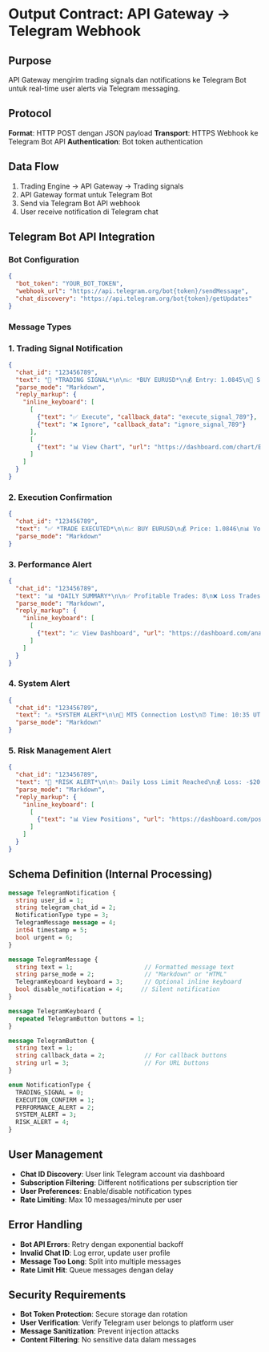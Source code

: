 # Output Contract: API Gateway → Telegram Webhook

## Purpose
API Gateway mengirim trading signals dan notifications ke Telegram Bot untuk real-time user alerts via Telegram messaging.

## Protocol
**Format**: HTTP POST dengan JSON payload
**Transport**: HTTPS Webhook ke Telegram Bot API
**Authentication**: Bot token authentication

## Data Flow
1. Trading Engine → API Gateway → Trading signals
2. API Gateway format untuk Telegram Bot
3. Send via Telegram Bot API webhook
4. User receive notification di Telegram chat

## Telegram Bot API Integration

### **Bot Configuration**
```json
{
  "bot_token": "YOUR_BOT_TOKEN",
  "webhook_url": "https://api.telegram.org/bot{token}/sendMessage",
  "chat_discovery": "https://api.telegram.org/bot{token}/getUpdates"
}
```

### **Message Types**

### **1. Trading Signal Notification**
```json
{
  "chat_id": "123456789",
  "text": "🔔 *TRADING SIGNAL*\n\n📈 *BUY EURUSD*\n💰 Entry: 1.0845\n🛑 Stop Loss: 1.0820\n🎯 Take Profit: 1.0880\n📊 Confidence: 85%\n⏰ Time: 10:30 UTC\n\n_AI Analysis: Strong bullish pattern detected_",
  "parse_mode": "Markdown",
  "reply_markup": {
    "inline_keyboard": [
      [
        {"text": "✅ Execute", "callback_data": "execute_signal_789"},
        {"text": "❌ Ignore", "callback_data": "ignore_signal_789"}
      ],
      [
        {"text": "📊 View Chart", "url": "https://dashboard.com/chart/EURUSD"}
      ]
    ]
  }
}
```

### **2. Execution Confirmation**
```json
{
  "chat_id": "123456789",
  "text": "✅ *TRADE EXECUTED*\n\n📈 BUY EURUSD\n💰 Price: 1.0846\n📊 Volume: 0.1 lot\n🎫 Ticket: #12345678\n⏰ Executed: 10:31 UTC\n\n💵 Account Balance: $10,005.00",
  "parse_mode": "Markdown"
}
```

### **3. Performance Alert**
```json
{
  "chat_id": "123456789",
  "text": "📊 *DAILY SUMMARY*\n\n✅ Profitable Trades: 8\n❌ Loss Trades: 2\n📈 Win Rate: 80%\n💰 Net Profit: +$125.50\n📊 Total Trades: 10\n\n🎯 Keep up the good work!",
  "parse_mode": "Markdown",
  "reply_markup": {
    "inline_keyboard": [
      [
        {"text": "📈 View Dashboard", "url": "https://dashboard.com/analytics"}
      ]
    ]
  }
}
```

### **4. System Alert**
```json
{
  "chat_id": "123456789",
  "text": "⚠️ *SYSTEM ALERT*\n\n🔌 MT5 Connection Lost\n⏰ Time: 10:35 UTC\n🔄 Auto-reconnecting...\n\n_Please check your MT5 terminal_",
  "parse_mode": "Markdown"
}
```

### **5. Risk Management Alert**
```json
{
  "chat_id": "123456789",
  "text": "🚨 *RISK ALERT*\n\n📉 Daily Loss Limit Reached\n💰 Loss: -$200.00\n🛑 Auto-trading DISABLED\n\n_Trading will resume tomorrow_",
  "parse_mode": "Markdown",
  "reply_markup": {
    "inline_keyboard": [
      [
        {"text": "📊 View Positions", "url": "https://dashboard.com/positions"}
      ]
    ]
  }
}
```

## Schema Definition (Internal Processing)
```protobuf
message TelegramNotification {
  string user_id = 1;
  string telegram_chat_id = 2;
  NotificationType type = 3;
  TelegramMessage message = 4;
  int64 timestamp = 5;
  bool urgent = 6;
}

message TelegramMessage {
  string text = 1;                    // Formatted message text
  string parse_mode = 2;              // "Markdown" or "HTML"
  TelegramKeyboard keyboard = 3;      // Optional inline keyboard
  bool disable_notification = 4;     // Silent notification
}

message TelegramKeyboard {
  repeated TelegramButton buttons = 1;
}

message TelegramButton {
  string text = 1;
  string callback_data = 2;           // For callback buttons
  string url = 3;                     // For URL buttons
}

enum NotificationType {
  TRADING_SIGNAL = 0;
  EXECUTION_CONFIRM = 1;
  PERFORMANCE_ALERT = 2;
  SYSTEM_ALERT = 3;
  RISK_ALERT = 4;
}
```

## User Management
- **Chat ID Discovery**: User link Telegram account via dashboard
- **Subscription Filtering**: Different notifications per subscription tier
- **User Preferences**: Enable/disable notification types
- **Rate Limiting**: Max 10 messages/minute per user

## Error Handling
- **Bot API Errors**: Retry dengan exponential backoff
- **Invalid Chat ID**: Log error, update user profile
- **Message Too Long**: Split into multiple messages
- **Rate Limit Hit**: Queue messages dengan delay

## Security Requirements
- **Bot Token Protection**: Secure storage dan rotation
- **User Verification**: Verify Telegram user belongs to platform user
- **Message Sanitization**: Prevent injection attacks
- **Content Filtering**: No sensitive data dalam messages